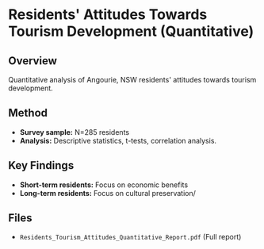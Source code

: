 # Residents' Attitudes Towards Tourism Development (Quantitative)

## Overview
Quantitative analysis of Angourie, NSW residents' attitudes towards tourism development.

## Method
- **Survey sample:** N=285 residents  
- **Analysis:** Descriptive statistics, t-tests, correlation analysis.

## Key Findings
- **Short-term residents:** Focus on economic benefits  
- **Long-term residents:** Focus on cultural preservation/

## Files
- `Residents_Tourism_Attitudes_Quantitative_Report.pdf` (Full report)
